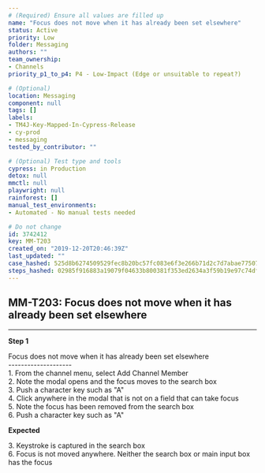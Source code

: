 ```yaml
---
# (Required) Ensure all values are filled up
name: "Focus does not move when it has already been set elsewhere"
status: Active
priority: Low
folder: Messaging
authors: ""
team_ownership: 
- Channels
priority_p1_to_p4: P4 - Low-Impact (Edge or unsuitable to repeat?)

# (Optional)
location: Messaging
component: null
tags: []
labels: 
- TM4J-Key-Mapped-In-Cypress-Release
- cy-prod
- messaging
tested_by_contributor: ""

# (Optional) Test type and tools
cypress: in Production
detox: null
mmctl: null
playwright: null
rainforest: []
manual_test_environments:
- Automated - No manual tests needed

# Do not change
id: 3742412
key: MM-T203
created_on: "2019-12-20T20:46:39Z"
last_updated: ""
case_hashed: 525d8b6274509529fec8b20bc57fc083e6f3e266b71d2c7d7abae7750753d4df1d3920804b53766ff8efaaf97dc16045
steps_hashed: 02985f916883a19079f04633b800381f353ed2634a3f59b19e97c74dfb59e7c8cb1e77c523411a31d3a6dd6d4573d6fe
---
```


<!-- (Auto-generated) Based on frontmatter's "key" and "name" -->

## MM-T203: Focus does not move when it has already been set elsewhere

---

**Step 1**

Focus does not move when it has already been set elsewhere\
\--------------------\
1\. From the channel menu, select Add Channel Member\
2\. Note the modal opens and the focus moves to the search box\
3\. Push a character key such as "A"\
4\. Click anywhere in the modal that is not on a field that can take focus\
5\. Note the focus has been removed from the search box\
6\. Push a character key such as "A"

**Expected**

3\. Keystroke is captured in the search box\
6\. Focus is not moved anywhere. Neither the search box or main input box has the focus
